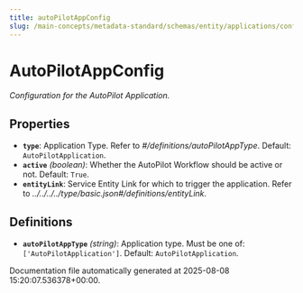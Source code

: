 ```yaml
---
title: autoPilotAppConfig
slug: /main-concepts/metadata-standard/schemas/entity/applications/configuration/internal/autopilotappconfig
---
```


# AutoPilotAppConfig

*Configuration for the AutoPilot Application.*

## Properties

- **`type`**: Application Type. Refer to *#/definitions/autoPilotAppType*. Default: `AutoPilotApplication`.
- **`active`** *(boolean)*: Whether the AutoPilot Workflow should be active or not. Default: `True`.
- **`entityLink`**: Service Entity Link for which to trigger the application. Refer to *../../../../type/basic.json#/definitions/entityLink*.
## Definitions

- **`autoPilotAppType`** *(string)*: Application type. Must be one of: `['AutoPilotApplication']`. Default: `AutoPilotApplication`.


Documentation file automatically generated at 2025-08-08 15:20:07.536378+00:00.
